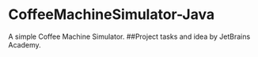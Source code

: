 # CoffeeMachineSimulator-Java
A simple Coffee Machine Simulator. 
##Project tasks and idea by JetBrains Academy.

